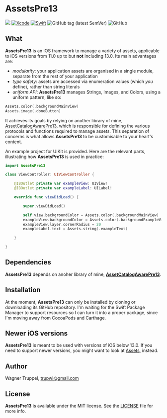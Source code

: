 # AssetsPre13
![](https://img.shields.io/badge/platforms-iOS%2011-red)
[![Xcode](https://img.shields.io/badge/Xcode-11-blueviolet.svg)](https://developer.apple.com/xcode)
[![Swift](https://img.shields.io/badge/Swift-5.1-orange.svg)](https://swift.org)
![GitHub tag (latest SemVer)](https://img.shields.io/github/v/tag/wltrup/AssetsPre13)
![GitHub](https://img.shields.io/github/license/wltrup/AssetsPre13/LICENSE)

## What

**AssetsPre13** is an iOS framework to manage a variety of assets, applicable to iOS versions from 11.0 up to but **not** including  13.0. Its main advantages are:

- *modularity*: your application assets are organised in a single module, separate from the rest of your application
- *type safety*: assets are accessed via enumeration values (which *you* define), rather than string literals
- *uniform API*: **AssetsPre13** manages Strings, Images, and Colors, using a uniform pattern, like so:
```swift
Assets.color(.backgroundMainView)
Assets.image(.doneButton)
```

It achieves its goals by relying on another library of mine, [AssetCatalogAwarePre13](https://github.com/wltrup/AssetCatalogAwarePre13), which is responsible for defining the various protocols and functions required to manage assets. This separation of concerns is what allows **AssetsPre13** to be customisable to your heart's content.

An example project for UIKit is provided. Here are the relevant parts, illustrating how **AssetsPre13** is used in practice:
```swift
import AssetsPre13

class ViewController: UIViewController {

    @IBOutlet private var exampleView: UIView!
    @IBOutlet private var exampleLabel: UILabel!

    override func viewDidLoad() {

        super.viewDidLoad()

        self.view.backgroundColor = Assets.color(.backgroundMainView)
        exampleView.backgroundColor = Assets.color(.backgroundExampleView)
        exampleView.layer.cornerRadius = 20
        exampleLabel.text = Assets.string(.exampleText)

    }

}
```

## Dependencies

**AssetsPre13** depends on anoher library of mine, [**AssetCatalogAwarePre13**](https://github.com/wltrup/AssetCatalogAwarePre13.git).

## Installation

At the moment, **AssetsPre13** can only be installed by cloning or downloading its GitHub repository. I'm waiting for the Swift Package Manager to support resources so I can turn it into a proper package, since I'm moving away from CocoaPods and Carthage.

## Newer iOS versions

**AssetsPre13** is meant to be used with versions of iOS below 13.0. If you need to support newer versions, you might want to look at [Assets](https://github.com/wltrup/Assets), instead.

## Author

Wagner Truppel, trupwl@gmail.com

## License

**AssetsPre13** is available under the MIT license. See the [LICENSE](./LICENSE) file for more info.
